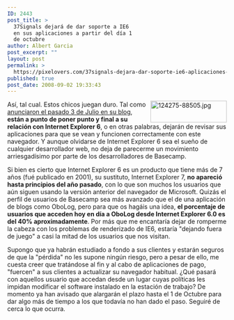 ```yaml
---
ID: 2443
post_title: >
  37Signals dejará de dar soporte a IE6
  en sus aplicaciones a partir del día 1
  de octubre
author: Albert Garcia
post_excerpt: ""
layout: post
permalink: >
  https://pixelovers.com/37signals-dejara-dar-soporte-ie6-aplicaciones-partir-dia-1-octubre-124275/
published: true
post_date: 2008-09-02 19:33:43
---
```

<img class="ma-m alignnone" title="124275-88505.jpg" src="/app/uploads/sites/7/2008/09/124275-88505.jpg" alt="124275-88505.jpg" width="175" height="50" align="right" />Así, tal cual. Estos chicos juegan duro. Tal como <a href="http://37signals.blogs.com/products/2008/07/basecamp-phasin.html">anunciaron el pasado 3 de Julio en su blog</a>, <strong>están a punto de poner punto y final a su relación con Internet Explorer 6</strong>, o en otras palabras, dejarán de revisar sus aplicaciones para que se vean y funcionen correctamente con este navegador. Y aunque olvidarse de Internet Explorer 6 sea el sueño de cualquier desarrollador web, no deja de parecerme un movimiento arriesgadísimo por parte de los desarrolladores de Basecamp.<!--more-->

Si bien es cierto que Internet Explorer 6 es un producto que tiene más de 7 años (fué publicado en 2001), su sustituto, Internet Explorer 7, <strong>no apareció hasta principios del año pasado</strong>, con lo que son muchos los usuarios que aún siguen usando la versión anterior del navegador de Microsoft. Quizás el perfil de usuarios de Basecamp sea más avanzado que el de una aplicación de blogs como OboLog, pero para que os hagáis una idea, <strong>el porcentaje de usuarios que acceden hoy en día a OboLog desde Internet Explorer 6.0 es del 40% aproximadamente</strong>. Por más que me encantaría dejar de romperme la cabeza con los problemas de renderizado de IE6, estaría "dejando fuera de juego" a casi la mitad de los usuarios que nos visitan.

Supongo que ya habrán estudiado a fondo a sus clientes y estarán seguros de que la "pérdida" no les supone ningún riesgo, pero a pesar de ello, me cuesta creer que tratándose al fin y al cabo de aplicaciones de pago, "fuercen" a sus clientes a actualizar su navegador habitual. ¿Qué pasará con aquellos usuario que accedan desde un lugar cuyas políticas les impidan modificar el software instalado en la estación de trabajo? De momento ya han avisado que alargarán el plazo hasta el 1 de Octubre para dar algo más de tiempo a los que todavía no han dado el paso. Seguiré de cerca lo que ocurra.